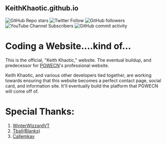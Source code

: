 
## KeithKhaotic.github.io
![GitHub Repo stars](https://img.shields.io/github/stars/KeithKhaotic/KeithKhaotic.github.io?style=social)
![Twitter Follow](https://img.shields.io/twitter/follow/redrocker133?style=social)
![GitHub followers](https://img.shields.io/github/followers/KeithKhaotic?style=social)
![YouTube Channel Subscribers](https://img.shields.io/youtube/channel/subscribers/UCQnjgktI9jXwmtv3Hp3tefg?style=social)
![GitHub commit activity](https://img.shields.io/github/commit-activity/w/KeithKhaotic/KeithKhaotic.github.io)

# Coding a Website....kind of...
This is the official, "Keith Khaotic," website. The eventual buildup, and predecessor for [PGWECN](https://github.com/pgwecn)'s professional website.

Keith Khaotic, and various other developers tied together, are working towards ensuring that this website becomes a perfect contact page, social card, and information site. It'll eventually build the platform that PGWECN will come off of.


# Special Thanks:

1. [WinterWizzardVT](https://github.com/xwinterwizzardx)
2. [Tball(Blanks)](https://github.com/tball1)
3. [Callemkay](https://github.com/callemkay)


